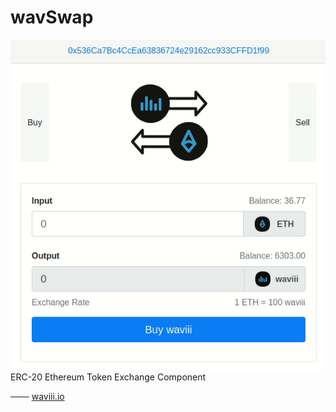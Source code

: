 # wavSwap
![swap_logo](src/swap.gif)
<br />
ERC-20 Ethereum Token Exchange Component

─── [waviii.io](https://waviii.io)<br />